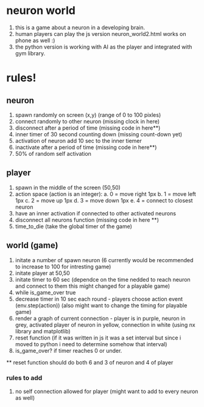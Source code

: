 # neuron world
1. this is a game about a neuron in a developing brain.
2. human players can play the js version neuron_world2.html works on phone as well :)
3. the python version is working with AI as the player and integrated with gym library.

# rules! 
## neuron
1. spawn randomly on screen (x,y) (range of 0 to 100 pixles)
2. connect randomly to other neuron (missing clock in here)
3. disconnect after a period of time (missing code in here**)
4. inner timer of 30 second counting down (missing count-down yet)
5. activation of neuron add 10 sec to the inner tiemer
6. inactivate after a period of time (missing code in here**)
7. 50% of random self activation
   
## player
1. spawn in the middle of the screen (50,50)
2. action space (action is an integer):
      a. 0 = move right 1px
      b. 1 = move left 1px
      c. 2 = move up 1px
      d. 3 = move down 1px
      e. 4 = connect to closest neuron
3. have an inner activation if connected to other activated neurons
4. disconnect all neurons function (missing code in here **)
5. time_to_die (take the global timer of the game)

## world (game)
1. initate a number of spawn neuron (6 currently would be recommended to increase to 100 for intresting game)
2. initate player at 50,50
3. initate timer to 60 sec (dependce on the time nedded to reach neuron and connect to them this might changed for a playable game)
0. while is_game_over true
4. decrease timer in 10 sec each round - players choose action event (env.step(action)) (also might want to change the timing for playable game)
5. render a graph of current connection - player is in purple, neuron in grey, activated player of neuron in yellow, connection in white (using nx library and matplotlib)
6. reset function (if it was written in js it was a set interval but since i moved to python i need to determine somehow that interval)
7. is_game_over? if timer reaches 0 or under.


** reset function should do both 6 and 3 of neuron and 4 of player


### rules to add
1. no self connection allowed for player (might want to add to every neuron as well)
